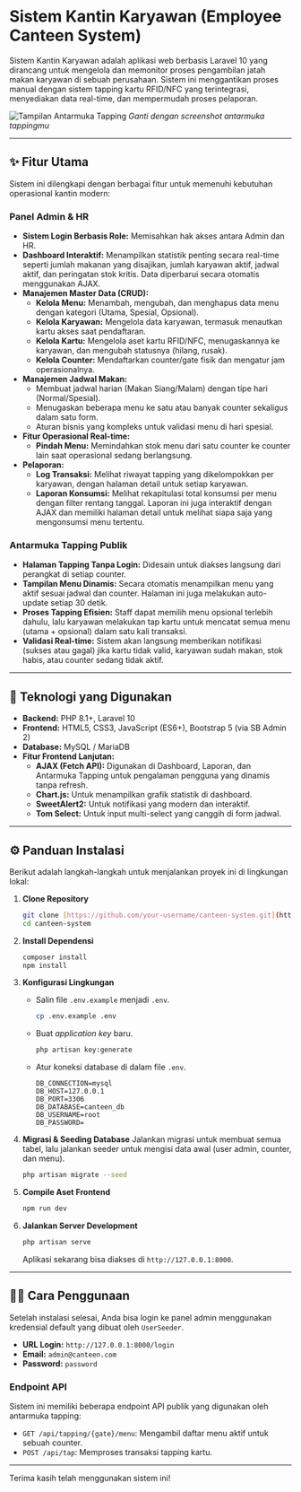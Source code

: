 # Sistem Kantin Karyawan (Employee Canteen System)

Sistem Kantin Karyawan adalah aplikasi web berbasis Laravel 10 yang dirancang untuk mengelola dan memonitor proses pengambilan jatah makan karyawan di sebuah perusahaan. Sistem ini menggantikan proses manual dengan sistem tapping kartu RFID/NFC yang terintegrasi, menyediakan data real-time, dan mempermudah proses pelaporan.

![Tampilan Antarmuka Tapping](https://imgur.com/a/XeY9lYX) 
*Ganti dengan screenshot antarmuka tappingmu*

---

## ✨ Fitur Utama

Sistem ini dilengkapi dengan berbagai fitur untuk memenuhi kebutuhan operasional kantin modern:

### Panel Admin & HR
- **Sistem Login Berbasis Role:** Memisahkan hak akses antara Admin dan HR.
- **Dashboard Interaktif:** Menampilkan statistik penting secara real-time seperti jumlah makanan yang disajikan, jumlah karyawan aktif, jadwal aktif, dan peringatan stok kritis. Data diperbarui secara otomatis menggunakan AJAX.
- **Manajemen Master Data (CRUD):**
    - **Kelola Menu:** Menambah, mengubah, dan menghapus data menu dengan kategori (Utama, Spesial, Opsional).
    - **Kelola Karyawan:** Mengelola data karyawan, termasuk menautkan kartu akses saat pendaftaran.
    - **Kelola Kartu:** Mengelola aset kartu RFID/NFC, menugaskannya ke karyawan, dan mengubah statusnya (hilang, rusak).
    - **Kelola Counter:** Mendaftarkan counter/gate fisik dan mengatur jam operasionalnya.
- **Manajemen Jadwal Makan:**
    - Membuat jadwal harian (Makan Siang/Malam) dengan tipe hari (Normal/Spesial).
    - Menugaskan beberapa menu ke satu atau banyak counter sekaligus dalam satu form.
    - Aturan bisnis yang kompleks untuk validasi menu di hari spesial.
- **Fitur Operasional Real-time:**
    - **Pindah Menu:** Memindahkan stok menu dari satu counter ke counter lain saat operasional sedang berlangsung.
- **Pelaporan:**
    - **Log Transaksi:** Melihat riwayat tapping yang dikelompokkan per karyawan, dengan halaman detail untuk setiap karyawan.
    - **Laporan Konsumsi:** Melihat rekapitulasi total konsumsi per menu dengan filter rentang tanggal. Laporan ini juga interaktif dengan AJAX dan memiliki halaman detail untuk melihat siapa saja yang mengonsumsi menu tertentu.

### Antarmuka Tapping Publik
- **Halaman Tapping Tanpa Login:** Didesain untuk diakses langsung dari perangkat di setiap counter.
- **Tampilan Menu Dinamis:** Secara otomatis menampilkan menu yang aktif sesuai jadwal dan counter. Halaman ini juga melakukan auto-update setiap 30 detik.
- **Proses Tapping Efisien:** Staff dapat memilih menu opsional terlebih dahulu, lalu karyawan melakukan tap kartu untuk mencatat semua menu (utama + opsional) dalam satu kali transaksi.
- **Validasi Real-time:** Sistem akan langsung memberikan notifikasi (sukses atau gagal) jika kartu tidak valid, karyawan sudah makan, stok habis, atau counter sedang tidak aktif.

---

## 🚀 Teknologi yang Digunakan

- **Backend:** PHP 8.1+, Laravel 10
- **Frontend:** HTML5, CSS3, JavaScript (ES6+), Bootstrap 5 (via SB Admin 2)
- **Database:** MySQL / MariaDB
- **Fitur Frontend Lanjutan:**
    - **AJAX (Fetch API):** Digunakan di Dashboard, Laporan, dan Antarmuka Tapping untuk pengalaman pengguna yang dinamis tanpa refresh.
    - **Chart.js:** Untuk menampilkan grafik statistik di dashboard.
    - **SweetAlert2:** Untuk notifikasi yang modern dan interaktif.
    - **Tom Select:** Untuk input multi-select yang canggih di form jadwal.

---

## ⚙️ Panduan Instalasi

Berikut adalah langkah-langkah untuk menjalankan proyek ini di lingkungan lokal:

1.  **Clone Repository**
    ```bash
    git clone [https://github.com/your-username/canteen-system.git](https://github.com/your-username/canteen-system.git)
    cd canteen-system
    ```

2.  **Install Dependensi**
    ```bash
    composer install
    npm install
    ```

3.  **Konfigurasi Lingkungan**
    - Salin file `.env.example` menjadi `.env`.
      ```bash
      cp .env.example .env
      ```
    - Buat *application key* baru.
      ```bash
      php artisan key:generate
      ```
    - Atur koneksi database di dalam file `.env`.
      ```
      DB_CONNECTION=mysql
      DB_HOST=127.0.0.1
      DB_PORT=3306
      DB_DATABASE=canteen_db
      DB_USERNAME=root
      DB_PASSWORD=
      ```

4.  **Migrasi & Seeding Database**
    Jalankan migrasi untuk membuat semua tabel, lalu jalankan seeder untuk mengisi data awal (user admin, counter, dan menu).
    ```bash
    php artisan migrate --seed
    ```

5.  **Compile Aset Frontend**
    ```bash
    npm run dev
    ```

6.  **Jalankan Server Development**
    ```bash
    php artisan serve
    ```
    Aplikasi sekarang bisa diakses di `http://127.0.0.1:8000`.

---

## 👨‍💻 Cara Penggunaan

Setelah instalasi selesai, Anda bisa login ke panel admin menggunakan kredensial default yang dibuat oleh `UserSeeder`.

- **URL Login:** `http://127.0.0.1:8000/login`
- **Email:** `admin@canteen.com`
- **Password:** `password`

### Endpoint API
Sistem ini memiliki beberapa endpoint API publik yang digunakan oleh antarmuka tapping:
- `GET /api/tapping/{gate}/menu`: Mengambil daftar menu aktif untuk sebuah counter.
- `POST /api/tap`: Memproses transaksi tapping kartu.

---

Terima kasih telah menggunakan sistem ini!
